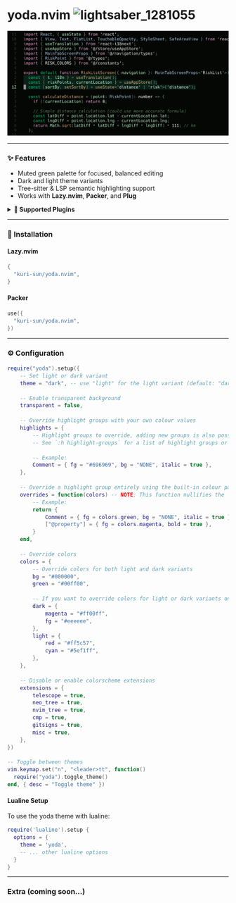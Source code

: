 # yoda.nvim <img width="34" height="34" alt="lightsaber_1281055" src="https://github.com/user-attachments/assets/c3c50b91-43c5-4531-9c8a-86936dd1306a" />

![Preview](media/preview.png)

---

### ✨ Features

- Muted green palette for focused, balanced editing
- Dark and light theme variants
- Tree-sitter & LSP semantic highlighting support
- Works with **Lazy.nvim**, **Packer**, and **Plug**

<details>
<summary><b>🔌 Supported Plugins</b></summary>

| Plugin                                                                          | Highlights                                      |
| ------------------------------------------------------------------------------- | ----------------------------------------------- |
| [neo-tree.nvim](https://github.com/nvim-neo-tree/neo-tree.nvim)                 | [neo-tree.lua](lua/yoda/plugins/neo-tree.lua)   |
| [nvim-tree.lua](https://github.com/nvim-tree/nvim-tree.lua)                     | [nvim-tree.lua](lua/yoda/plugins/nvim-tree.lua) |
| [telescope.nvim](https://github.com/nvim-telescope/telescope.nvim)              | [telescope.lua](lua/yoda/plugins/telescope.lua) |
| [nvim-cmp](https://github.com/hrsh7th/nvim-cmp)                                 | [cmp.lua](lua/yoda/plugins/cmp.lua)             |
| [gitsigns.nvim](https://github.com/lewis6991/gitsigns.nvim)                     | [gitsigns.lua](lua/yoda/plugins/gitsigns.lua)   |
| [lualine.nvim](https://github.com/nvim-lualine/lualine.nvim)                    | [lualine.lua](lua/yoda/plugins/lualine.lua)     |
| [indent-blankline.nvim](https://github.com/lukas-reineke/indent-blankline.nvim) | [misc.lua](lua/yoda/plugins/misc.lua)           |
| [snacks.nvim](https://github.com/folke/snacks.nvim)                             | [misc.lua](lua/yoda/plugins/misc.lua)           |
| [dashboard-nvim](https://github.com/nvimdev/dashboard-nvim)                     | [misc.lua](lua/yoda/plugins/misc.lua)           |
| [which-key.nvim](https://github.com/folke/which-key.nvim)                       | [misc.lua](lua/yoda/plugins/misc.lua)           |

</details>

---

### 🚀 Installation

#### **Lazy.nvim**

```lua
{
  "kuri-sun/yoda.nvim",
}
```

#### **Packer**

```lua
use({
  "kuri-sun/yoda.nvim",
})
```

---

### ⚙️ Configuration

```lua
require("yoda").setup({
    -- Set light or dark variant
    theme = "dark", -- use "light" for the light variant (default: "dark")

    -- Enable transparent background
    transparent = false,

    -- Override highlight groups with your own colour values
    highlights = {
        -- Highlight groups to override, adding new groups is also possible
        -- See `:h highlight-groups` for a list of highlight groups or run `:hi` to see all groups and their current values

        -- Example:
        Comment = { fg = "#696969", bg = "NONE", italic = true },
    },

    -- Override a highlight group entirely using the built-in colour palette
    overrides = function(colors) -- NOTE: This function nullifies the `highlights` option
        -- Example:
        return {
            Comment = { fg = colors.green, bg = "NONE", italic = true },
            ["@property"] = { fg = colors.magenta, bold = true },
        }
    end,

    -- Override colors
    colors = {
        -- Override colors for both light and dark variants
        bg = "#000000",
        green = "#00ff00",

        -- If you want to override colors for light or dark variants only, use the following format:
        dark = {
            magenta = "#ff00ff",
            fg = "#eeeeee",
        },
        light = {
            red = "#ff5c57",
            cyan = "#5ef1ff",
        },
    },
    
    -- Disable or enable colorscheme extensions
    extensions = {
        telescope = true,
        neo_tree = true,
        nvim_tree = true,
        cmp = true,
        gitsigns = true,
        misc = true,
    },
})

-- Toggle between themes
vim.keymap.set("n", "<leader>tt", function()
  require("yoda").toggle_theme()
end, { desc = "Toggle theme" })
```

#### **Lualine Setup**

To use the yoda theme with lualine:

```lua
require('lualine').setup {
  options = {
    theme = 'yoda',
    -- ... other lualine options
  }
}
```

---

### Extra (coming soon...)
